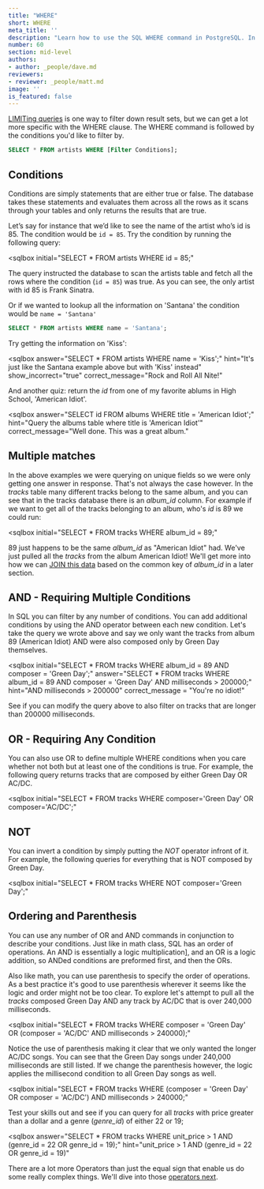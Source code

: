 ```yaml
---
title: "WHERE"
short: WHERE
meta_title: ''
description: "Learn how to use the SQL WHERE command in PostgreSQL. In this interactive SQL tutorial, learn the syntax of the WHERE command and best practices on using it for data analysis and exploration against your PostgreSQL database."
number: 60
section: mid-level
authors:
- author: _people/dave.md
reviewers:
- reviewer: _people/matt.md
image: ''
is_featured: false
---
```

[LIMITing queries](../limit/) is one way to filter down result sets, but we can get a lot more specific with the WHERE clause.  The WHERE command is followed by the conditions you'd like to filter by.

```sql
SELECT * FROM artists WHERE [Filter Conditions];
```

## Conditions

Conditions are simply statements that are either true or false.  The database takes these statements and evaluates them across all the rows as it scans through your tables and only returns the results that are true.

Let’s say for instance that we’d like to see the name of the artist who’s id is 85.  The condition would be `id = 85`.  Try the condition by running the following query:

<sqlbox
  initial="SELECT * FROM artists WHERE id = 85;"
></sqlbox>

The query instructed the database to scan the artists table and fetch all the rows where the condition (`id = 85`) was true.  As you can see, the only artist with id 85 is Frank Sinatra.

Or if we wanted to lookup all the information on 'Santana' the condition would be `name = 'Santana'`

```sql
SELECT * FROM artists WHERE name = 'Santana';
```

Try getting the information on 'Kiss':

<sqlbox
  answer="SELECT * FROM artists WHERE name = 'Kiss';"
  hint="It's just like the Santana example above but with 'Kiss' instead"
  show_incorrect="true"
  correct_message="Rock and Roll All Nite!"
></sqlbox>

And another quiz: return the *id* from one of my favorite ablums in High School, 'American Idiot'.

<sqlbox
  answer="SELECT id FROM albums WHERE title = 'American Idiot';"
  hint="Query the albums table where title is 'American Idiot'"
  correct_message="Well done.  This was a great album."
></sqlbox>

## Multiple matches

In the above examples we were querying on unique fields so we were only getting one answer in response.  That's not always the case however.  In the *tracks* table many different tracks belong to the same album, and you can see that in the tracks database there is an *album_id* column.  For example if we want to get all of the tracks belonging to an album, who's *id* is 89 we could run:

<sqlbox
  initial="SELECT * FROM tracks WHERE album_id = 89;"  
></sqlbox>

89 just happens to be the same *album_id* as "American Idiot" had.  We've just pulled all the *tracks* from the album American Idiot!  We'll get more into how we can [JOIN this data](https://chartio.com/learn/sql/joins/) based on the common key of *album_id* in a later section.

## AND - Requiring Multiple Conditions

In SQL you can filter by any number of conditions.  You can add additional conditions by using the AND operator between each new condition.  Let's take the query we wrote above and say we only want the tracks from album 89 (American Idiot) AND were also composed only by Green Day themselves.

<sqlbox
  initial="SELECT * FROM tracks WHERE album_id = 89 AND composer = 'Green Day';"
  answer="SELECT * FROM tracks WHERE album_id = 89 AND composer = 'Green Day' AND milliseconds > 200000;"
  hint="AND milliseconds > 200000"
  correct_message = "You're no idiot!"
></sqlbox>

See if you can modify the query above to also filter on tracks that are longer than 200000 milliseconds.

## OR - Requiring Any Condition

You can also use OR to define multiple WHERE conditions when you care whether not both but at least one of the conditions is true.  For example, the following query returns tracks that are composed by either Green Day OR AC/DC.

<sqlbox
  initial="SELECT * FROM tracks WHERE composer='Green Day' OR composer='AC\/DC';"
></sqlbox>

## NOT

You can invert a condition by simply putting the *NOT* operator infront of it.  For example, the following queries for everything that is NOT composed by Green Day.

<sqlbox
  initial="SELECT * FROM tracks WHERE NOT composer='Green Day';"
></sqlbox>


## Ordering and Parenthesis

You can use any number of OR and AND commands in conjunction to describe your conditions.  Just like in math class, SQL has an order of operations.  An AND is essentially a logic multiplication], and an OR is a logic addition, so ANDed conditions are preformed first, and then the ORs.  

Also like math, you can use parenthesis to specify the order of operations.  As a best practice it's good to use parenthesis wherever it seems like the logic and order might not be too clear.  To explore let's attempt to pull all the *tracks* composed Green Day AND any track by AC/DC that is over 240,000 milliseconds.

<sqlbox
  initial="SELECT * FROM tracks WHERE composer = 'Green Day' OR (composer = 'AC/DC' AND milliseconds > 240000);"
></sqlbox>

Notice the use of parenthesis making it clear that we only wanted the longer AC/DC songs.  You can see that the Green Day songs under 240,000 milliseconds are still listed.  If we change the parenthesis however, the logic applies the millisecond condition to all Green Day songs as well.

<sqlbox
  initial="SELECT * FROM tracks WHERE (composer = 'Green Day' OR composer = 'AC/DC') AND milliseconds > 240000;"
></sqlbox>

 Test your skills out and see if you can query for all *tracks* with price greater than a dollar and a genre (*genre_id*) of either 22 or 19;


<sqlbox
  answer="SELECT * FROM tracks WHERE unit_price > 1 AND (genre_id = 22 OR genre_id = 19);"
  hint="unit_price > 1 AND (genre_id = 22 OR genre_id = 19)"
></sqlbox>

There are a lot more Operators than just the equal sign that enable us do some really complex things.  We'll dive into those [operators next](../operators/).
